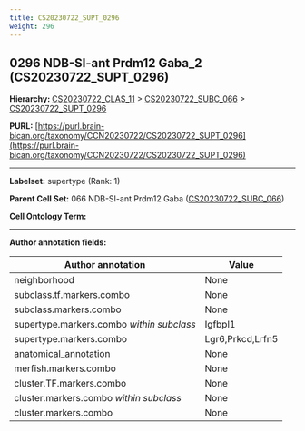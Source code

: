 ```yaml
---
title: CS20230722_SUPT_0296
weight: 296
---
```

## 0296 NDB-SI-ant Prdm12 Gaba_2 (CS20230722_SUPT_0296)
<b>Hierarchy: </b>
[CS20230722_CLAS_11](../CS20230722_CLAS_11) >
[CS20230722_SUBC_066](../CS20230722_SUBC_066) >
[CS20230722_SUPT_0296](../CS20230722_SUPT_0296)

**PURL:** [https://purl.brain-bican.org/taxonomy/CCN20230722/CS20230722_SUPT_0296](https://purl.brain-bican.org/taxonomy/CCN20230722/CS20230722_SUPT_0296)

---


**Labelset:** supertype (Rank: 1)

**Parent Cell Set:** 066 NDB-SI-ant Prdm12 Gaba ([CS20230722_SUBC_066](../CS20230722_SUBC_066))



**Cell Ontology Term:** 

[MARKER GENES.]: #


---

[TRANSFERRED ANNOTATIONS.]: #


[AUTHOR ANNOTATION FIELDS.]: #


**Author annotation fields:**

| Author annotation | Value |
|-------------------|-------|
|neighborhood|None|
|subclass.tf.markers.combo|None|
|subclass.markers.combo|None|
|supertype.markers.combo _within subclass_|Igfbpl1|
|supertype.markers.combo|Lgr6,Prkcd,Lrfn5|
|anatomical_annotation|None|
|merfish.markers.combo|None|
|cluster.TF.markers.combo|None|
|cluster.markers.combo _within subclass_|None|
|cluster.markers.combo|None|
